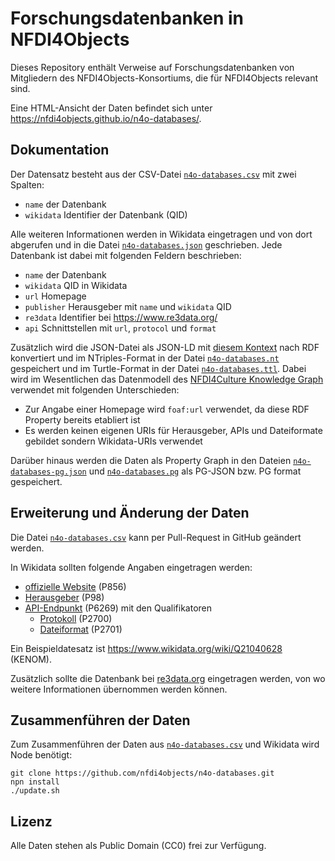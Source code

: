 # Forschungsdatenbanken in NFDI4Objects

Dieses Repository enthält Verweise auf Forschungsdatenbanken von Mitgliedern des NFDI4Objects-Konsortiums, die für NFDI4Objects relevant sind.

Eine HTML-Ansicht der Daten befindet sich unter <https://nfdi4objects.github.io/n4o-databases/>.

## Dokumentation

Der Datensatz besteht aus der CSV-Datei [`n4o-databases.csv`] mit zwei Spalten:

- `name` der Datenbank
- `wikidata` Identifier der Datenbank (QID)

Alle weiteren Informationen werden in Wikidata eingetragen und von dort abgerufen und in die Datei [`n4o-databases.json`] geschrieben. Jede Datenbank ist dabei mit folgenden Feldern beschrieben:

- `name` der Datenbank
- `wikidata` QID in Wikidata
- `url`  Homepage
- `publisher` Herausgeber mit `name` und `wikidata` QID
- `re3data` Identifier bei <https://www.re3data.org/>
- `api` Schnittstellen mit `url`, `protocol` und `format`

Zusätzlich wird die JSON-Datei als JSON-LD mit [diesem Kontext](context.json)
nach RDF konvertiert und im NTriples-Format in der Datei [`n4o-databases.nt`]
gespeichert und im Turtle-Format in der Datei [`n4o-databases.ttl`].
Dabei wird im Wesentlichen das Datenmodell des [NFDI4Culture
Knowledge
Graph](https://nfdi4culture.de/de/dienste/details/culture-knowledge-graph.html)
verwendet mit folgenden Unterschieden:

- Zur Angabe einer Homepage wird `foaf:url` verwendet, da diese RDF Property bereits etabliert ist
- Es werden keinen eigenen URIs für Herausgeber, APIs und Dateiformate gebildet sondern Wikidata-URIs verwendet

Darüber hinaus werden die Daten als Property Graph in den Dateien [`n4o-databases-pg.json`] und [`n4o-databases.pg`] als PG-JSON bzw. PG format gespeichert.

## Erweiterung und Änderung der Daten

Die Datei [`n4o-databases.csv`] kann per Pull-Request in GitHub geändert werden.

In Wikidata sollten folgende Angaben eingetragen werden:

- [offizielle Website](https://www.wikidata.org/wiki/Property:P856) (P856)
- [Herausgeber](https://www.wikidata.org/wiki/Property:P98) (P98)
- [API-Endpunkt](https://www.wikidata.org/wiki/Property:P6269) (P6269) mit den Qualifikatoren
  - [Protokoll](https://www.wikidata.org/wiki/Property:P2700) (P2700)
  - [Dateiformat](https://www.wikidata.org/wiki/Q1249973) (P2701)

Ein Beispieldatesatz ist <https://www.wikidata.org/wiki/Q21040628> (KENOM).

Zusätzlich sollte die Datenbank bei <a href="https://www.re3data.org/">re3data.org</a> eingetragen werden,
von wo weitere Informationen übernommen werden können.

## Zusammenführen der Daten

Zum Zusammenführen der Daten aus [`n4o-databases.csv`] und Wikidata wird Node benötigt:

    git clone https://github.com/nfdi4objects/n4o-databases.git
    npn install
    ./update.sh

## Lizenz

Alle Daten stehen als Public Domain (CC0) frei zur Verfügung. 

[`n4o-databases.csv`]: n4o-databases.csv
[`n4o-databases.json`]: n4o-databases.json
[`n4o-databases.nt`]: n4o-databases.nt
[`n4o-databases.ttl`]: n4o-databases.ttl
[`n4o-databases-pg.json`]: n4o-databases-pg.json
[`n4o-databases.pg`]: n4o-databases.pg
